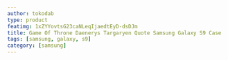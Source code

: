 ```yaml
---
author: tokodab
type: product
featimg: 1xZYYovtsG23caNLeqIjaedtEyD-dsDJm
title: Game Of Throne Daenerys Targaryen Quote Samsung Galaxy S9 Case
tags: [samsung, galaxy, s9]
category: [samsung]
---
```

